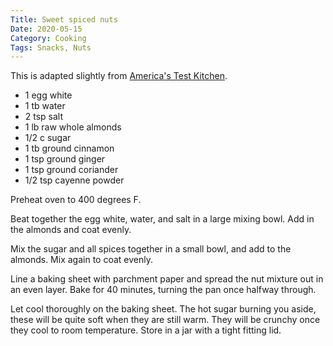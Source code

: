 ```yaml
---
Title: Sweet spiced nuts
Date: 2020-05-15
Category: Cooking
Tags: Snacks, Nuts
---
```



This is adapted slightly from [America's Test Kitchen](https://www.youtube.com/watch?v=oUoKNXTeAY4).

* 1 egg white
* 1 tb water
* 2 tsp salt
* 1 lb raw whole almonds
* 1/2 c sugar
* 1 tb ground cinnamon
* 1 tsp ground ginger
* 1 tsp ground coriander
* 1/2 tsp cayenne powder


Preheat oven to 400 degrees F.

Beat together the egg white, water, and salt in a large mixing bowl.  Add in the almonds and coat evenly.

Mix the sugar and all spices together in a small bowl, and add to the almonds.  Mix again to coat evenly.

Line a baking sheet with parchment paper and spread the nut mixture out in an even layer.  Bake for 40 minutes, turning the pan once halfway through.  

Let cool thoroughly on the baking sheet.  The hot sugar burning you aside, these will be quite soft when they are still warm.  They will be crunchy once they cool to room temperature.  Store in a jar with a tight fitting lid.
